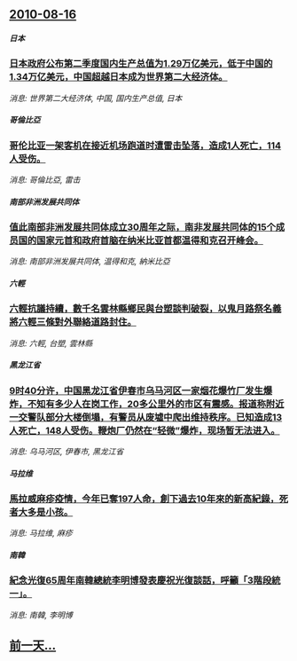 ## [2010-08-16](/news/2010/08/16/index.md)

##### 日本
### [ 日本政府公布第二季度国内生产总值为1.29万亿美元，低于中国的1.34万亿美元，中国超越日本成为世界第二大经济体。](/news/2010/08/16/日本政府公布第二季度国内生产总值为129万亿美元-低于中国的134万亿美元-中国超越日本成为世界第二大经济体.md)
_消息: 世界第二大经济体, 中国, 国内生产总值, 日本_

##### 哥倫比亞
### [ 哥伦比亚一架客机在接近机场跑道时遭雷击坠落，造成1人死亡，114人受伤。](/news/2010/08/16/哥伦比亚一架客机在接近机场跑道时遭雷击坠落-造成1人死亡-114人受伤.md)
_消息: 哥倫比亞, 雷击_

##### 南部非洲发展共同体
### [ 值此南部非洲发展共同体成立30周年之际，南非发展共同体的15个成员国的国家元首和政府首脑在纳米比亚首都温得和克召开峰会。](/news/2010/08/16/值此南部非洲发展共同体成立30周年之际-南非发展共同体的15个成员国的国家元首和政府首脑在纳米比亚首都温得和克召开峰会.md)
_消息: 南部非洲发展共同体, 温得和克, 納米比亞_

##### 六輕
### [ 六輕抗議持續，數千名雲林縣鄉民與台塑談判破裂，以鬼月路祭名義將六輕三條對外聯絡道路封住。](/news/2010/08/16/六輕抗議持續-數千名雲林縣鄉民與台塑談判破裂-以鬼月路祭名義將六輕三條對外聯絡道路封住.md)
_消息: 六輕, 台塑, 雲林縣_

##### 黑龙江省
### [ 9时40分许，中国黑龙江省伊春市乌马河区一家烟花爆竹厂发生爆炸，不知有多少人在岗工作，20多公里外的市区有震感。报道称附近一交警队部分大楼倒塌，有警员从废墟中爬出维持秩序。已知造成13人死亡，148人受伤。鞭炮厂仍然在“轻微”爆炸，现场暂无法进入。](/news/2010/08/16/9时40分许-中国黑龙江省伊春市乌马河区一家烟花爆竹厂发生爆炸-不知有多少人在岗工作-20多公里外的市区有震感-报道称.md)
_消息: 乌马河区, 伊春市, 黑龙江省_

##### 马拉维
### [ 馬拉威麻疹疫情，今年已奪197人命，創下過去10年來的新高紀錄，死者大多是小孩。](/news/2010/08/16/馬拉威麻疹疫情-今年已奪197人命-創下過去10年來的新高紀錄-死者大多是小孩.md)
_消息: 马拉维, 麻疹_

##### 南韓
### [ 紀念光復65周年南韓總統李明博發表慶祝光復談話，呼籲「3階段統一」。](/news/2010/08/16/紀念光復65周年南韓總統李明博發表慶祝光復談話-呼籲-3階段統一.md)
_消息: 南韓, 李明博_

## [前一天...](/news/2010/08/15/index.md)

